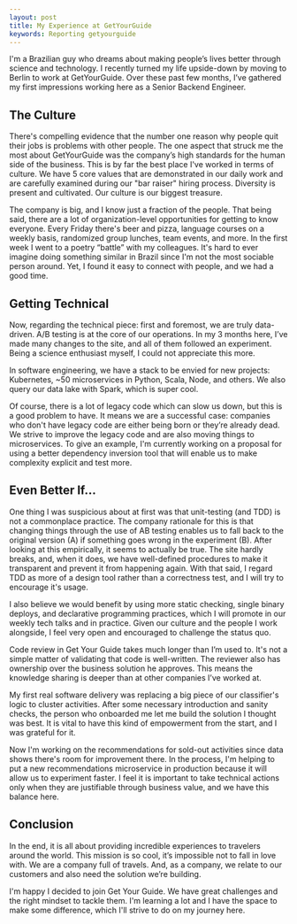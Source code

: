 ```yaml
---
layout: post
title: My Experience at GetYourGuide
keywords: Reporting getyourguide
---
```



I'm a Brazilian guy who dreams about making people’s lives better through science and technology. I recently turned my life upside-down by moving to Berlin to work at GetYourGuide. Over these past few months, I’ve gathered my first impressions working here as a Senior Backend Engineer. 

## The Culture 

There's compelling evidence that the number one reason why people quit their jobs is problems with other people. The one aspect that struck me the most about GetYourGuide was the company’s high standards for the human side of the business. This is by far the best place I've worked in terms of culture. We have 5 core values that are demonstrated in our daily work and are carefully examined during our "bar raiser" hiring process. Diversity is present and cultivated. Our culture is our biggest treasure.

The company is big, and I know just a fraction of the people. That being said, there are a lot of organization-level opportunities for getting to know everyone. Every Friday there's beer and pizza, language courses on a weekly basis, randomized group lunches, team events, and more. In the first week I went to a poetry “battle” with my colleagues. It's hard to ever imagine doing something similar in Brazil since I'm not the most sociable person around. Yet, I found it easy to connect with people, and we had a good time.

## Getting Technical 

Now, regarding the technical piece: first and foremost, we are truly data-driven. A/B testing is at the core of our operations. In my 3 months here, I’ve made many changes to the site, and all of them followed an experiment. Being a science enthusiast myself, I could not appreciate this more.

In software engineering, we have a stack to be envied for new projects: Kubernetes, ~50 microservices in Python, Scala, Node, and others. We also query our data lake with Spark, which is super cool.

Of course, there is a lot of legacy code which can slow us down, but this is a good problem to have. It means we are a successful case: companies who don't have legacy code are either being born or they’re already dead. We strive to improve the legacy code and are also moving things to microservices. To give an example, I'm currently working on a proposal for using a better dependency inversion tool that will enable us to make complexity explicit and test more.


## Even Better If... 

One thing I was suspicious about at first was that unit-testing (and TDD) is not a commonplace practice. The company rationale for this is that changing things through the use of AB testing enables us to fall back to the original version (A) if something goes wrong in the experiment (B). After looking at this empirically, it seems to actually be true. The site hardly breaks, and, when it does, we have well-defined procedures to make it transparent and prevent it from happening again. With that said, I regard TDD as more of a design tool rather than a correctness test, and I will try to encourage it's usage. 

I also believe we would benefit by using more static checking, single binary deploys, and declarative programming practices, which I will promote in our weekly tech talks and in practice. Given our culture and the people I work alongside, I feel very open and encouraged to challenge the status quo.

Code review in Get Your Guide takes much longer than I’m used to. It's not a simple matter of validating that code is well-written. The reviewer also has ownership over the business solution he approves. This means the knowledge sharing is deeper than at other companies I’ve worked at.

My first real software delivery was replacing a big piece of our classifier's logic to cluster activities. After some necessary introduction and sanity checks, the person who onboarded me let me build the solution I thought was best. It is vital to have this kind of empowerment from the start, and I was grateful for it.

Now I'm working on the recommendations for sold-out activities since data shows there's room for improvement there. In the process, I'm helping to put a new recommendations microservice in production because it will allow us to experiment faster. I feel it is important to take technical actions only when they are justifiable through business value, and we have this balance here.

## Conclusion

In the end, it is all about providing incredible experiences to travelers around the world. This mission is so cool, it’s impossible not to fall in love with. We are a company full of travels. And, as a company, we relate to our customers and also need the solution we’re building.  

I'm happy I decided to join Get Your Guide. We have great challenges and the right mindset to tackle them. I'm learning a lot and I have the space to make some difference, which I'll strive to do on my journey here.

